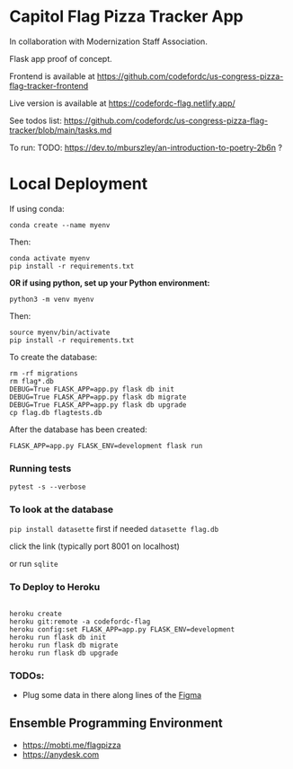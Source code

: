 # Capitol Flag Pizza Tracker App

In collaboration with Modernization Staff Association.

Flask app proof of concept.

Frontend is available at https://github.com/codefordc/us-congress-pizza-flag-tracker-frontend

Live version is available at https://codefordc-flag.netlify.app/

See todos list: https://github.com/codefordc/us-congress-pizza-flag-tracker/blob/main/tasks.md

To run:
TODO: https://dev.to/mburszley/an-introduction-to-poetry-2b6n ?

# Local Deployment

If using conda:

    conda create --name myenv
    

Then:

    conda activate myenv
    pip install -r requirements.txt
    

**OR if using python, set up your Python environment:**
    
    python3 -m venv myenv
    

Then:
    
    source myenv/bin/activate
    pip install -r requirements.txt
    

To create the database:

```
rm -rf migrations
rm flag*.db
DEBUG=True FLASK_APP=app.py flask db init
DEBUG=True FLASK_APP=app.py flask db migrate
DEBUG=True FLASK_APP=app.py flask db upgrade
cp flag.db flagtests.db
```

After the database has been created:

    FLASK_APP=app.py FLASK_ENV=development flask run

### Running tests

    pytest -s --verbose

### To look at the database

`pip install datasette` first if needed
`datasette flag.db`


click the link (typically port 8001 on localhost)

or run `sqlite`

### To Deploy to Heroku

```

heroku create
heroku git:remote -a codefordc-flag
heroku config:set FLASK_APP=app.py FLASK_ENV=development
heroku run flask db init
heroku run flask db migrate
heroku run flask db upgrade
```

### TODOs:

- Plug some data in there along lines of the [Figma](https://www.figma.com/file/Lzq30lUA6N0hevjn8JVU6z/flag-requests)


## Ensemble Programming Environment

- https://mobti.me/flagpizza
- https://anydesk.com

